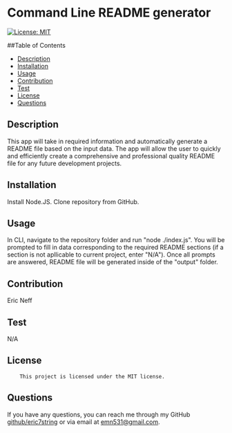 # Command Line README generator
[![License: MIT](https://img.shields.io/badge/License-MIT-yellow.svg)](https://opensource.org/licenses/MIT) 

##Table of Contents
- [Description](#description)
- [Installation](#installation)
- [Usage](#usage)
- [Contribution](#contribution)
- [Test](#test)
- [License](#license)
- [Questions](#questions)
## Description
This app will take in required information and automatically generate a README file based on the input data. The app will allow the user to quickly and efficiently create a comprehensive and professional quality README file for any future development projects.
## Installation
Install Node.JS. Clone repository from GitHub.
## Usage
In CLI, navigate to the repository folder and run "node ./index.js". You will be prompted to fill in data corresponding to the required README sections (if a section is not apllicable to current project, enter "N/A"). Once all prompts are answered, README file will be generated inside of the "output" folder.
## Contribution
Eric Neff
## Test
N/A
## License
        This project is licensed under the MIT license.
## Questions
If you have any questions, you can reach me through my GitHub [github/eric7string](https://www.github.com/eric7string) or via email at emn531@gmail.com.
